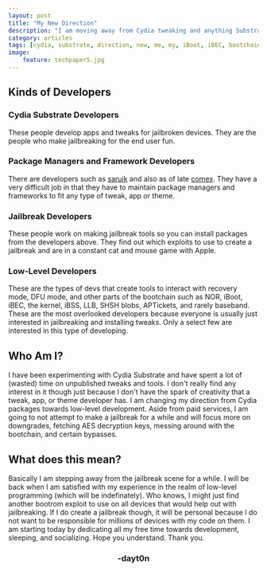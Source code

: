 ```yaml
---
layout: post
title: "My New Direction"
description: "I am moving away from Cydia tweaking and anything Substrate related."
category: articles
tags: [cydia, substrate, direction, new, me, my, iBoot, iBEC, bootchain]
image:
    feature: techpaper5.jpg
---
```


## Kinds of Developers

### Cydia Substrate Developers
These people develop apps and tweaks for jailbroken devices. They are the people who make jailbreaking for the end user fun. 

### Package Managers and Framework Developers
There are developers such as [saruik](http://twitter.com/saurik) and also as of late [comex](https://twitter.com/comex). They have a very difficult job in that they have to maintain package managers and frameworks to fit any type of tweak, app or theme. 

### Jailbreak Developers
These people work on making jailbreak tools so you can install packages from the developers above. They find out which exploits to use to create a jailbreak and are in a constant cat and mouse game with Apple. 

### Low-Level Developers
These are the types of devs that create tools to interact with recovery mode, DFU mode, and other parts of the bootchain such as NOR, iBoot, iBEC, the kernel, iBSS, LLB, SHSH blobs, APTickets, and rarely baseband. These are the most overlooked developers because everyone is usually just interested in jailbreaking and installing tweaks. Only a select few are interested in this type of developing. 

## Who Am I?
I have been experimenting with Cydia Substrate and have spent a lot of (wasted) time on unpublished tweaks and tools. I don't really find any interest in it though just because I don't have the spark of creativity that a tweak, app, or theme developer has. I am changing my direction from Cydia packages towards low-level development. Aside from paid services, I am going to not attempt to make a jailbreak for a while and will focus more on downgrades, fetching AES decryption keys, messing around with the bootchain, and certain bypasses. 

## What does this mean?
Basically I am stepping away from the jailbreak scene for a while. I will be back when I am satisfied with my experience in the realm of low-level programming (which will be indefinately). Who knows, I might just find another bootrom exploit to use on all devices that would help out with jailbreaking. If I do create a jailbreak though, it will be personal because I do not want to be responsible for millions of devices with my code on them. I am starting today by dedicating all my free time towards development, sleeping, and socializing. Hope you understand. Thank you.

<center><h3>-dayt0n</h3></center>